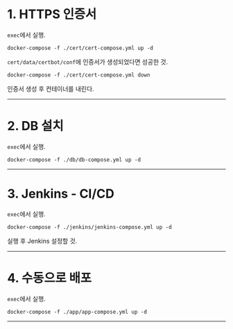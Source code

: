 # 1. HTTPS 인증서

`exec`에서 실행.
```
docker-compose -f ./cert/cert-compose.yml up -d
```
`cert/data/certbot/conf`에 인증서가 생성되었다면 성공한 것.

```
docker-compose -f ./cert/cert-compose.yml down
```
인증서 생성 후 컨테이너를 내린다.

---
# 2. DB 설치

`exec`에서 실행.
```
docker-compose -f ./db/db-compose.yml up -d
```

---
# 3. Jenkins - CI/CD

`exec`에서 실행.
```
docker-compose -f ./jenkins/jenkins-compose.yml up -d
```
실행 후 Jenkins 설정할 것.

---
# 4. 수동으로 배포

`exec`에서 실행.
```
docker-compose -f ./app/app-compose.yml up -d
```

---
